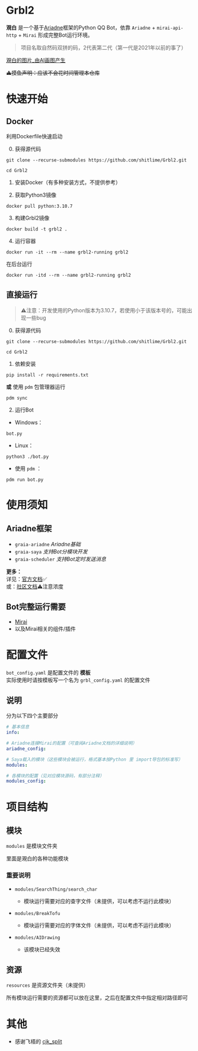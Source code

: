 # Grbl2

**覌白** 是一个基于[Ariadne](https://github.com/GraiaProject/Ariadne)框架的Python QQ Bot，依靠 `Ariadne` + `mirai-api-http` + `Mirai` 形成完整Bot运行环境。

> 项目名取自然码双拼的码，2代表第二代（第一代是2021年以前的事了）


[覌白的图片_由AI画图产生](头像v2.png)  


~~⚠️摸鱼声明：应该不会花时间管理本仓库~~


# 快速开始

## Docker

利用Dockerfile快速启动

0. 获得源代码
```shell
git clone --recurse-submodules https://github.com/shitlime/Grbl2.git

cd Grbl2
```

1. 安装Docker（有多种安装方式，不提供参考）

2. 获取Python3镜像
```
docker pull python:3.10.7
```

3. 构建Grbl2镜像
```
docker build -t grbl2 .
```

4. 运行容器
```
docker run -it --rm --name grbl2-running grbl2
```
在后台运行
```
docker run -itd --rm --name grbl2-running grbl2
```


## 直接运行

> ⚠️注意：开发使用的Python版本为3.10.7，若使用小于该版本号的，可能出现一些bug


0. 获得源代码
```shell
git clone --recurse-submodules https://github.com/shitlime/Grbl2.git

cd Grbl2
```

1. 依赖安装
```shell
pip install -r requirements.txt
```

**或** 使用 `pdm` 包管理器运行

```shell
pdm sync
```

2. 运行Bot

* Windows：
```shell
bot.py
```

* Linux：
```shell
python3 ./bot.py
```

* 使用 `pdm` ：
```shell
pdm run bot.py
```


# 使用须知

## Ariadne框架

+ `graia-ariadne` *Ariadne基础*
+ `graia-saya` *支持Bot分模块开发*
+ `graia-scheduler` *支持Bot定时发送消息*


**更多：**  
详见：[官方文档](https://graia.readthedocs.io/ariadne/)✅  
或：[社区文档](https://graiax.cn/)⚠️注意浓度  


## Bot完整运行需要

+ [Mirai](https://github.com/mamoe/mirai)
+ 以及Mirai相关的组件/插件


# 配置文件
`bot_config.yaml` 是配置文件的 **模板**  
实际使用时请按模板写一个名为 `grbl_config.yaml` 的配置文件  

## 说明
分为以下四个主要部分
```yaml
# 基本信息
info:

# Ariadne连接Mirai的配置（可查阅Ariadne文档的详细说明）
ariadne_config:

# Saya载入的模块（这些模块会被运行，格式基本按Python 里 import导包的标准写）
modules:

# 各模块的配置（见对应模块源码，有部分注释）
modules_config:
```


# 项目结构

## 模块
`modules` 是模块文件夹

里面是覌白的各种功能模块

### 重要说明
+ `modules/SearchThing/search_char`
    - 模块运行需要对应的查字文件（未提供，可以考虑不运行此模块）

+ `modules/BreakTofu`
    - 模块运行需要对应的字体文件（未提供，可以考虑不运行此模块）

+ `modules/AIDrawing`
    - 该模块已经失效


## 资源
`resources` 是资源文件夹（未提供）

所有模块运行需要的资源都可以放在这里，之后在配置文件中指定相对路径即可


# 其他

+ 感谢飞梧的 [cjk_split](https://github.com/asgsdbrseg/cjk_split)